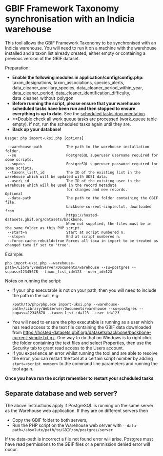# GBIF Framework Taxonomy synchronisation with an Indicia warehouse

This tool allows the GBIF Framework Taxonomy to be synchronised with an Indicia
warehouse. You will need to run it on a machine with the warehouse installed
and a taxon list already created, either empty or containing a previous version
of the GBIF dataset.

Preparation:

* **Enable the following modules in application/config/config.php:** taxon_designations, taxon_associations, species_alerts, data_cleaner_ancillary_species, data_cleaner_period_within_year, data_cleaner_period, data_cleaner_identification_difficulty, data_cleaner_without_polygon
* **Before running the script, please ensure that your warehouse scheduled tasks
  have been run and then stopped to ensure everything is up to date.** See the
  [scheduled tasks documentation](http://indicia-docs.readthedocs.io/en/latest/administrating/warehouse/scheduled-tasks.html?highlight=scheduled).
* **Double check all work queue tasks are processed (work_queue table empty). If not, run the 
  scheduled tasks again until they are.
* **Back up your database!**

```
Usage: php import-uksi.php [options]

 --warehouse-path           The path to the warehouse installation folder.
 --su                       PostgreSQL superuser username required for some scripts.
 --supass                   PostgreSQL superuser password required for some scripts.
 --taxon\_list\_id          The ID of the existing list in the warehouse which will be updated with UKSI data.
 --user\_id                 The ID of the existing user in the warehouse which will be used in the record metadata
                            for changes and new records.
Optional
 --data-path                The path to the folder containing the GBIF file, 
                            backbone-current-simple.txt, downloaded from 
                            https://hosted-datasets.gbif.org/datasets/backbone.
                            When not supplied, the files must be in the same folder as this PHP script.
 --start=n                  Start at script numbered n.
 --stop=n                   End at script numbered n.
 --force-cache-rebuild=true Forces all taxa in import to be treated as changed taxa if set to 'true'.  
```

Example:
```
php import-uksi.php --warehouse-path=/Library/WebServer/Documents/warehouse --su=postgres --supass=12345678 --taxon_list_id=123 --user_id=123
```

Notes on running the script:
* If your php executable is not on your path, then you will need to include the
  path in the call, e.g:
  ```
  /path/to/php/php.exe import-uksi.php --warehouse-path=/Library/WebServer/Documents/warehouse --su=postgres --supass=12345678 --taxon_list_id=123 --user_id=123
  ```
* You will need to ensure the php executable is running as a user which has
  read access to the text file containing the GBIF data downloaded from 
  https://hosted-datasets.gbif.org/datasets/backbone/backbone-current-simple.txt.gz.
  One way to do that on Windows is to right click the folder
  containing the text files and select Properties, then use the Security tab
  to grant read access to the Users account.
* If you experience an error whilst running the tool and are able to resolve
  the error, you can restart the tool at a certain script number by adding
  ```start=<script number>``` to the command line parameters and running the tool again.

**Once you have run the script remember to restart your scheduled tasks**.

## Separate database and web server?
The above instructions apply if PostgreSQL is running on the same server as the Warehouse web application. If they are on different servers then 
* Copy the GBIF folder to both servers,
* Run the PHP script on the Warehouse web server with `--data-path=/absolute/path/to/GBIF/on/postgres/server`

If the data-path is incorrect a file not found error will arise.
Postgres must have read permissions to the GBIF files or a permission denied error will occur.

